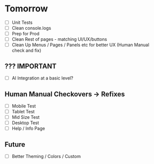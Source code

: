 # Tomorrow
- [ ] Unit Tests
- [ ] Clean console.logs
- [ ] Prep for Prod
- [ ] Clean Rest of pages - matching UI/UX/buttons
- [ ] Clean Up Menus / Pages / Panels etc for better UX (Human Manual check and fix)

## ??? IMPORTANT
- [ ] AI Integration at a basic level?

## Human Manual Checkovers -> Refixes
- [ ] Mobile Test
- [ ] Tablet Test
- [ ] Mid Size Test
- [ ] Desktop Test
- [ ] Help / Info Page

## Future
- [ ] Better Theming / Colors / Custom
